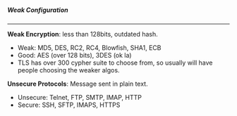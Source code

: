 ##### Weak Configuration
---
**Weak Encryption**: less than 128bits, outdated hash.
- Weak: MD5, DES, RC2, RC4, Blowfish, SHA1, ECB
- Good: AES (over 128 bits), 3DES (ok la)
- TLS has over 300 cypher suite to choose from, so usually will have people choosing the weaker algos.

**Unsecure Protocols**: Message sent in plain text.
- Unsecure: Telnet, FTP, SMTP, IMAP, HTTP
- Secure: SSH, SFTP, IMAPS, HTTPS




